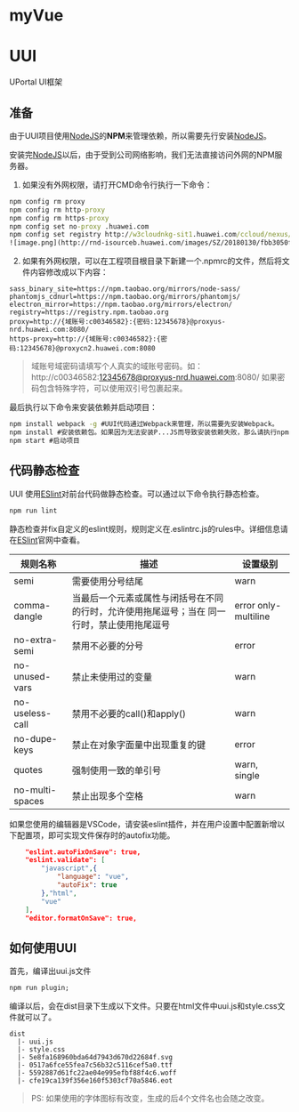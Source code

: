 # myVue
# UUI
UPortal UI框架

## 准备
由于UUI项目使用[NodeJS](https://nodejs.org/en/ "NodeJS")的**NPM**来管理依赖，所以需要先行安装[NodeJS](https://nodejs.org/en/ "NodeJS")。

安装完[NodeJS](https://nodejs.org/en/ "NodeJS")以后，由于受到公司网络影响，我们无法直接访问外网的NPM服务器。
1. 如果没有外网权限，请打开CMD命令行执行一下命令：
```cmd
npm config rm proxy
npm config rm http-proxy
npm config rm https-proxy
npm config set no-proxy .huawei.com
npm config set registry http://w3cloudnkg-sit1.huawei.com/ccloud/nexus/content/groups/npm-all/
![image.png](http://rnd-isourceb.huawei.com/images/SZ/20180130/fbb3050f-4382-4bf9-a6c2-1e59036010e8/image.png)
```
2. 如果有外网权限，可以在工程项目根目录下新建一个\.npmrc的文件，然后将文件内容修改成以下内容：
```
sass_binary_site=https://npm.taobao.org/mirrors/node-sass/
phantomjs_cdnurl=https://npm.taobao.org/mirrors/phantomjs/
electron_mirror=https://npm.taobao.org/mirrors/electron/
registry=https://registry.npm.taobao.org
proxy=http://{域账号:c00346582}:{密码:12345678}@proxyus-nrd.huawei.com:8080/
https-proxy=http://{域账号:c00346582}:{密码:12345678}@proxycn2.huawei.com:8080
```
> 域账号域密码请填写个人真实的域账号密码。如：
> http://c00346582:12345678@proxyus-nrd.huawei.com:8080/
> 如果密码包含特殊字符，可以使用双引号包裹起来。

最后执行以下命令来安装依赖并启动项目：
``` cmd
npm install webpack -g #UUI代码通过Webpack来管理，所以需要先安装Webpack。
npm install #安装依赖包。如果因为无法安装P...JS而导致安装依赖失败，那么请执行npm install --ignore-script
npm start #启动项目
```

## 代码静态检查
UUI 使用[ESlint](https://eslint.org/docs/rules "ESlint")对前台代码做静态检查。可以通过以下命令执行静态检查。
```cmd
npm run lint
```
静态检查并fix自定义的eslint规则，规则定义在.eslintrc.js的rules中。详细信息请在[ESlint](https://eslint.org/docs/rules "ESlint")官网中查看。

| 规则名称        | 描述                                                                                        | 设置级别             |
| --------------- | ------------------------------------------------------------------------------------------- | -------------------- |
| semi            | 需要使用分号结尾                                                                            | warn                 |
| comma-dangle    | 当最后一个元素或属性与闭括号在不同的行时，允许使用拖尾逗号；当在 同一行时，禁止使用拖尾逗号 | error only-multiline |
| no-extra-semi   | 禁用不必要的分号                                                                            | error                |
| no-unused-vars  | 禁止未使用过的变量                                                                          | warn                 |
| no-useless-call | 禁用不必要的call()和apply()                                                                 | warn                 |
| no-dupe-keys    | 禁止在对象字面量中出现重复的键                                                              | error                |
| quotes          | 强制使用一致的单引号                                                                        | warn, single         |
| no-multi-spaces | 禁止出现多个空格                                                                            | warn                 |


如果您使用的编辑器是VSCode，请安装eslint插件，并在用户设置中配置新增以下配置项，即可实现文件保存时的autofix功能。
```json
    "eslint.autoFixOnSave": true,
    "eslint.validate": [
        "javascript",{
            "language": "vue",
            "autoFix": true
        },"html",
        "vue"
    ],
    "editor.formatOnSave": true,
```

## 如何使用UUI
首先，编译出uui.js文件
```cmd
npm run plugin;
```
编译以后，会在dist目录下生成以下文件。只要在html文件中uui.js和style.css文件就可以了。
```
dist
  |- uui.js
  |- style.css
  |- 5e8fa168960bda64d7943d670d22684f.svg
  |- 0517a6fce55fea7c56b32c5116cef5a0.ttf
  |- 5592887d61fc22ae04e995efbf88f4c6.woff
  |- cfe19ca139f356e160f5303cf70a5846.eot
```
> PS: 如果使用的字体图标有改变，生成的后4个文件名也会随之改变。
